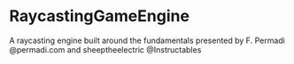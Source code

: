# RaycastingGameEngine
A raycasting engine built around the fundamentals presented by F. Permadi @permadi.com and sheeptheelectric @Instructables
